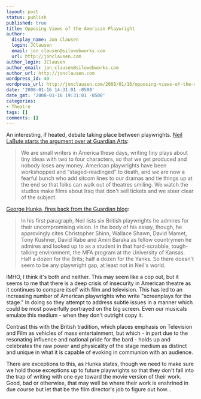 ```yaml
---
layout: post
status: publish
published: true
title: Opposing Views of the American Playwright
author:
  display_name: Jon Clausen
  login: JClausen
  email: jon_clausen@silowebworks.com
  url: http://jonclausen.com
author_login: JClausen
author_email: jon_clausen@silowebworks.com
author_url: http://jonclausen.com
wordpress_id: 40
wordpress_url: http://jonclausen.com/2008/01/16/opposing-views-of-the-american-playwright/
date: '2008-01-16 14:31:01 -0500'
date_gmt: '2008-01-16 19:31:01 -0500'
categories:
- Theatre
tags: []
comments: []
---
```

<p>An interesting, if heated, debate taking place between playwrights.   <a href="http://arts.guardian.co.uk/theatre/drama/story/0,,2241063,00.html">Neil LaBute starts the argument over at Guardian Arts</a>:</p>
<blockquote><p> We are small writers in America these days, writing tiny plays about tiny ideas with two to four characters, so that we get produced and nobody loses any money. American playwrights have been workshopped and "staged-readinged" to death, and we are now a fearful bunch who add sitcom lines to our dramas and tie things up at the end so that folks can walk out of theatres smiling. We watch the studios make films about Iraq that don't sell tickets and we steer clear of the subject.</p></blockquote>
<p><a href="http://blogs.guardian.co.uk/theatre/2008/01/flying_the_flag_for_american_t.html">George Hunka, fires back from the Guardian blog</a>:</p>
<blockquote><p> In his first paragraph, Neil lists six British playwrights he admires for their uncompromising vision. In the body of his essay, though, he approvingly cites Christopher Shinn, Wallace Shawn, David Mamet, Tony Kushner, David Rabe and Amiri Baraka as fellow countrymen he admires and looked up to as a student in that hard-scrabble, tough-talking environment, the MFA program at the University of Kansas. Half a dozen for the Brits; half a dozen for the Yanks. So there doesn't seem to be any playwright gap, at least not in Neil's world.</p></blockquote>
<p>IMHO, I think it's both and neither.   This may seem like a cop out, but it seems to me that there is a deep crisis of insecurity in American theatre as it continues to compare itself with film and television. This has led to an increasing number of American playwrights who write "screenplays for the stage."  In doing so they attempt to address subtle issues in a manner which could be most powerfully portrayed on the big screen.  Even our musicals emulate this medium - when they don't outright copy it.</p>
<p>Contrast this with the British tradition, which places emphasis on Television and Film as vehicles of mass entertainment, but which - in part due to the resonating influence and national pride for the bard - holds up and celebrates the raw power and physicality of the stage medium as distinct and unique in what it is capable of evoking in communion with an audience.</p>
<p>There are exceptions to this, as Hunka states, though we need to make sure we hold those exceptions up to future playwrights so that they don't fall into the trap of writing with one eye toward the movie version of their work.  Good, bad or otherwise, that may well be where their work is enshrined in due course but let that be the film director's job to figure out how...</p>
